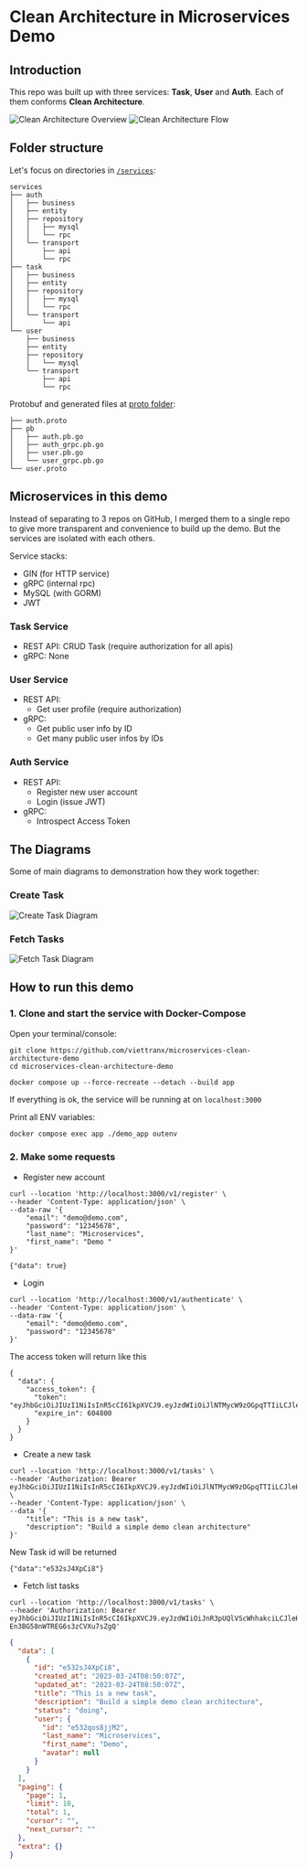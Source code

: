 # Clean Architecture in Microservices Demo

## Introduction

This repo was built up with three services: **Task**, **User** and **Auth**. Each of them conforms **Clean Architecture**.

![Clean Architecture Overview](./statics/img/overview-clean-architecture.jpg)
![Clean Architecture Flow](./statics/img/clean-architecture-flow.jpg)

## Folder structure
Let's focus on directories in [`/services`](./services):

```
services
├── auth
│   ├── business
│   ├── entity
│   ├── repository
│   │   ├── mysql
│   │   └── rpc
│   └── transport
│       ├── api
│       └── rpc
├── task
│   ├── business
│   ├── entity
│   ├── repository
│   │   ├── mysql
│   │   └── rpc
│   └── transport
│       └── api
└── user
    ├── business
    ├── entity
    ├── repository
    │   └── mysql
    └── transport
        ├── api
        └── rpc
```

Protobuf and generated files at [proto folder](./proto):

```
├── auth.proto
├── pb
│   ├── auth.pb.go
│   ├── auth_grpc.pb.go
│   ├── user.pb.go
│   └── user_grpc.pb.go
└── user.proto
```

## Microservices in this demo

Instead of separating to 3 repos on GitHub, I merged them to a single repo to give more transparent and convenience to build up the demo.
But the services are isolated with each others.

Service stacks: 
- GIN (for HTTP service)
- gRPC (internal rpc)
- MySQL (with GORM)
- JWT

### Task Service
- REST API: CRUD Task (require authorization for all apis)
- gRPC: None

### User Service
- REST API:
  - Get user profile (require authorization)
- gRPC:
  - Get public user info by ID
  - Get many public user infos by IDs

### Auth Service
- REST API:
  - Register new user account
  - Login (issue JWT)
- gRPC:
  - Introspect Access Token

## The Diagrams
Some of main diagrams to demonstration how they work together:

### Create Task
![Create Task Diagram](./statics/img/create-tasks-diagram.png)

### Fetch Tasks
![Fetch Task Diagram](./statics/img/get-tasks-diagram.png)

## How to run this demo

### 1. Clone and start the service with Docker-Compose
Open your terminal/console:
```shell
git clone https://github.com/viettranx/microservices-clean-architecture-demo
cd microservices-clean-architecture-demo

docker compose up --force-recreate --detach --build app
```

If everything is ok, the service will be running at on `localhost:3000`

Print all ENV variables:
```bash
docker compose exec app ./demo_app outenv
```

### 2. Make some requests
 - Register new account

```shell
curl --location 'http://localhost:3000/v1/register' \
--header 'Content-Type: application/json' \
--data-raw '{
    "email": "demo@demo.com",
    "password": "12345678",
    "last_name": "Microservices",
    "first_name": "Demo "
}'
```
```shell
{"data": true}
```

- Login

```shell
curl --location 'http://localhost:3000/v1/authenticate' \
--header 'Content-Type: application/json' \
--data-raw '{
    "email": "demo@demo.com",
    "password": "12345678"
}'
```
The access token will return like this
```shell
{
  "data": {
    "access_token": {
      "token": "eyJhbGciOiJIUzI1NiIsInR5cCI6IkpXVCJ9.eyJzdWIiOiJlNTMycW9zOGpqTTIiLCJleHAiOjE2ODAyNTI0MDgsIm5iZiI6MTY3OTY0NzYwOCwiaWF0IjoxNjc5NjQ3NjA4LCJqdGkiOiI3OTEzYzhjYy05NmI0LTQ3ZmUtOWIzZi01MTUwZTk5NTM3MGUifQ.51d6zVuGtcAbw2poEWV4TffhEqJG8uxMOcGq7Mt8sZA",
      "expire_in": 604800
    }
  }
}
```

- Create a new task
```shell
curl --location 'http://localhost:3000/v1/tasks' \
--header 'Authorization: Bearer eyJhbGciOiJIUzI1NiIsInR5cCI6IkpXVCJ9.eyJzdWIiOiJlNTMycW9zOGpqTTIiLCJleHAiOjE2ODAyNTI0MDgsIm5iZiI6MTY3OTY0NzYwOCwiaWF0IjoxNjc5NjQ3NjA4LCJqdGkiOiI3OTEzYzhjYy05NmI0LTQ3ZmUtOWIzZi01MTUwZTk5NTM3MGUifQ.51d6zVuGtcAbw2poEWV4TffhEqJG8uxMOcGq7Mt8sZA' \
--header 'Content-Type: application/json' \
--data '{
    "title": "This is a new task",
    "description": "Build a simple demo clean architecture"
}'
```

New Task id will be returned
```shell
{"data":"e532sJ4XpCi8"}
```

- Fetch list tasks
```shell
curl --location 'http://localhost:3000/v1/tasks' \
--header 'Authorization: Bearer eyJhbGciOiJIUzI1NiIsInR5cCI6IkpXVCJ9.eyJzdWIiOiJnR3pUQlVScWhhakciLCJleHAiOjE2ODAwNjQzNzcsIm5iZiI6MTY3OTQ1OTU3NywiaWF0IjoxNjc5NDU5NTc3LCJqdGkiOiI5Y2U4ZjUwMC1hYTczLTQ1MTYtYmJhYy04OTBiNDBjNDVkMDAifQ.VsqU8_Gn_EMwKAYW-En3BG58nWTREG6s3zCVXu7sZgQ'
```
```json
{
  "data": [
    {
      "id": "e532sJ4XpCi8",
      "created_at": "2023-03-24T08:50:07Z",
      "updated_at": "2023-03-24T08:50:07Z",
      "title": "This is a new task",
      "description": "Build a simple demo clean architecture",
      "status": "doing",
      "user": {
        "id": "e532qos8jjM2",
        "last_name": "Microservices",
        "first_name": "Demo",
        "avatar": null
      }
    }
  ],
  "paging": {
    "page": 1,
    "limit": 10,
    "total": 1,
    "cursor": "",
    "next_cursor": ""
  },
  "extra": {}
}
```

